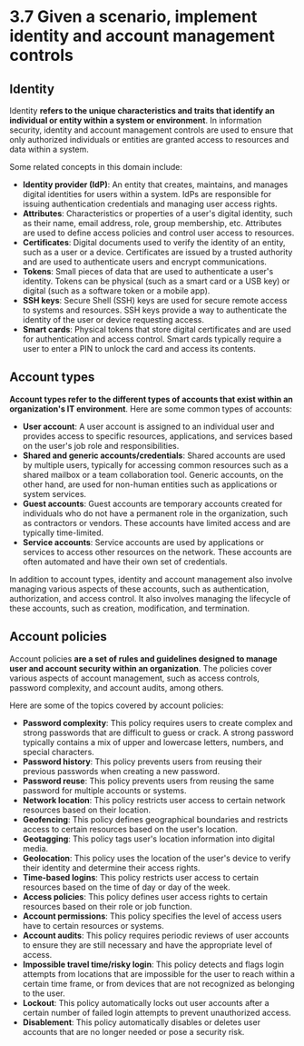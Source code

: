 # 3.7 Given a scenario, implement identity and account management controls

## Identity

Identity **refers to the unique characteristics and traits that identify an individual or entity within a system or environment**. In information security, identity and account management controls are used to ensure that only authorized individuals or entities are granted access to resources and data within a system.

Some related concepts in this domain include:

- **Identity provider (IdP)**: An entity that creates, maintains, and manages digital identities for users within a system. IdPs are responsible for issuing authentication credentials and managing user access rights.
- **Attributes**: Characteristics or properties of a user's digital identity, such as their name, email address, role, group membership, etc. Attributes are used to define access policies and control user access to resources.
- **Certificates**: Digital documents used to verify the identity of an entity, such as a user or a device. Certificates are issued by a trusted authority and are used to authenticate users and encrypt communications.
- **Tokens**: Small pieces of data that are used to authenticate a user's identity. Tokens can be physical (such as a smart card or a USB key) or digital (such as a software token or a mobile app).
- **SSH keys**: Secure Shell (SSH) keys are used for secure remote access to systems and resources. SSH keys provide a way to authenticate the identity of the user or device requesting access.
- **Smart cards**: Physical tokens that store digital certificates and are used for authentication and access control. Smart cards typically require a user to enter a PIN to unlock the card and access its contents.

## Account types

**Account types refer to the different types of accounts that exist within an organization's IT environment**. Here are some common types of accounts:

- **User account**: A user account is assigned to an individual user and provides access to specific resources, applications, and services based on the user's job role and responsibilities.
- **Shared and generic accounts/credentials**: Shared accounts are used by multiple users, typically for accessing common resources such as a shared mailbox or a team collaboration tool. Generic accounts, on the other hand, are used for non-human entities such as applications or system services.
- **Guest accounts**: Guest accounts are temporary accounts created for individuals who do not have a permanent role in the organization, such as contractors or vendors. These accounts have limited access and are typically time-limited.
- **Service accounts**: Service accounts are used by applications or services to access other resources on the network. These accounts are often automated and have their own set of credentials.

In addition to account types, identity and account management also involve managing various aspects of these accounts, such as authentication, authorization, and access control. It also involves managing the lifecycle of these accounts, such as creation, modification, and termination.

## Account policies

Account policies **are a set of rules and guidelines designed to manage user and account security within an organization**. The policies cover various aspects of account management, such as access controls, password complexity, and account audits, among others.

Here are some of the topics covered by account policies:

- **Password complexity**: This policy requires users to create complex and strong passwords that are difficult to guess or crack. A strong password typically contains a mix of upper and lowercase letters, numbers, and special characters.
- **Password history**: This policy prevents users from reusing their previous passwords when creating a new password.
- **Password reuse**: This policy prevents users from reusing the same password for multiple accounts or systems.
- **Network location**: This policy restricts user access to certain network resources based on their location.
- **Geofencing**: This policy defines geographical boundaries and restricts access to certain resources based on the user's location.
- **Geotagging**: This policy tags user's location information into digital media.
- **Geolocation**: This policy uses the location of the user's device to verify their identity and determine their access rights.
- **Time-based logins**: This policy restricts user access to certain resources based on the time of day or day of the week.
- **Access policies**: This policy defines user access rights to certain resources based on their role or job function.
- **Account permissions**: This policy specifies the level of access users have to certain resources or systems.
- **Account audits**: This policy requires periodic reviews of user accounts to ensure they are still necessary and have the appropriate level of access.
- **Impossible travel time/risky login**: This policy detects and flags login attempts from locations that are impossible for the user to reach within a certain time frame, or from devices that are not recognized as belonging to the user.
- **Lockout**: This policy automatically locks out user accounts after a certain number of failed login attempts to prevent unauthorized access.
- **Disablement**: This policy automatically disables or deletes user accounts that are no longer needed or pose a security risk.
